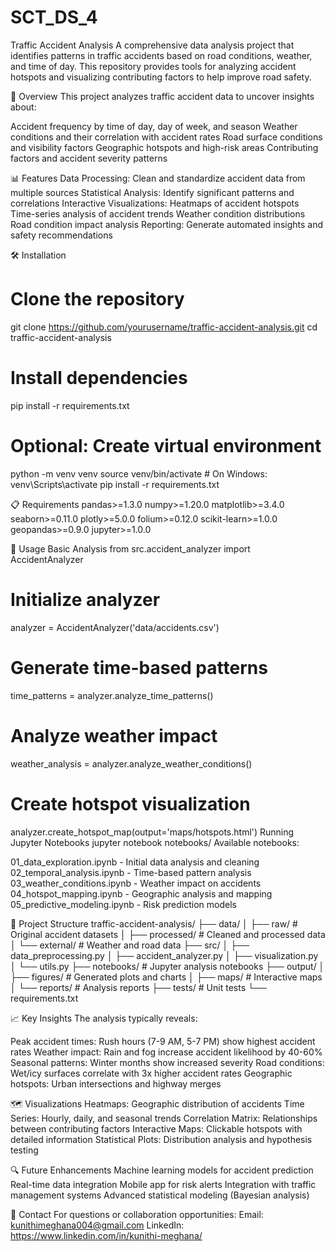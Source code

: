 # SCT_DS_4
Traffic Accident Analysis
A comprehensive data analysis project that identifies patterns in traffic accidents based on road conditions, weather, and time of day. This repository provides tools for analyzing accident hotspots and visualizing contributing factors to help improve road safety.

🚗 Overview
This project analyzes traffic accident data to uncover insights about:

Accident frequency by time of day, day of week, and season
Weather conditions and their correlation with accident rates
Road surface conditions and visibility factors
Geographic hotspots and high-risk areas
Contributing factors and accident severity patterns


📊 Features
Data Processing: Clean and standardize accident data from multiple sources
Statistical Analysis: Identify significant patterns and correlations
Interactive Visualizations:
Heatmaps of accident hotspots
Time-series analysis of accident trends
Weather condition distributions
Road condition impact analysis
Reporting: Generate automated insights and safety recommendations

🛠️ Installation
# Clone the repository
git clone https://github.com/yourusername/traffic-accident-analysis.git
cd traffic-accident-analysis

# Install dependencies
pip install -r requirements.txt

# Optional: Create virtual environment
python -m venv venv
source venv/bin/activate  # On Windows: venv\Scripts\activate
pip install -r requirements.txt


📋 Requirements
pandas>=1.3.0
numpy>=1.20.0
matplotlib>=3.4.0
seaborn>=0.11.0
plotly>=5.0.0
folium>=0.12.0
scikit-learn>=1.0.0
geopandas>=0.9.0
jupyter>=1.0.0


🚀 Usage
Basic Analysis
from src.accident_analyzer import AccidentAnalyzer

# Initialize analyzer
analyzer = AccidentAnalyzer('data/accidents.csv')

# Generate time-based patterns
time_patterns = analyzer.analyze_time_patterns()

# Analyze weather impact
weather_analysis = analyzer.analyze_weather_conditions()

# Create hotspot visualization
analyzer.create_hotspot_map(output='maps/hotspots.html')
Running Jupyter Notebooks
jupyter notebook notebooks/
Available notebooks:

01_data_exploration.ipynb - Initial data analysis and cleaning
02_temporal_analysis.ipynb - Time-based pattern analysis
03_weather_conditions.ipynb - Weather impact on accidents
04_hotspot_mapping.ipynb - Geographic analysis and mapping
05_predictive_modeling.ipynb - Risk prediction models


📁 Project Structure
traffic-accident-analysis/
├── data/
│   ├── raw/                 # Original accident datasets
│   ├── processed/           # Cleaned and processed data
│   └── external/            # Weather and road data
├── src/
│   ├── data_preprocessing.py
│   ├── accident_analyzer.py
│   ├── visualization.py
│   └── utils.py
├── notebooks/               # Jupyter analysis notebooks
├── output/
│   ├── figures/            # Generated plots and charts
│   ├── maps/               # Interactive maps
│   └── reports/            # Analysis reports
├── tests/                  # Unit tests
└── requirements.txt


📈 Key Insights
The analysis typically reveals:

Peak accident times: Rush hours (7-9 AM, 5-7 PM) show highest accident rates
Weather impact: Rain and fog increase accident likelihood by 40-60%
Seasonal patterns: Winter months show increased severity
Road conditions: Wet/icy surfaces correlate with 3x higher accident rates
Geographic hotspots: Urban intersections and highway merges


🗺️ Visualizations
Heatmaps: Geographic distribution of accidents
Time Series: Hourly, daily, and seasonal trends
Correlation Matrix: Relationships between contributing factors
Interactive Maps: Clickable hotspots with detailed information
Statistical Plots: Distribution analysis and hypothesis testing


🔍 Future Enhancements
Machine learning models for accident prediction
Real-time data integration
Mobile app for risk alerts
Integration with traffic management systems
Advanced statistical modeling (Bayesian analysis)


📧 Contact
For questions or collaboration opportunities:
Email: kunithimeghana004@gmail.com
LinkedIn: https://www.linkedin.com/in/kunithi-meghana/
